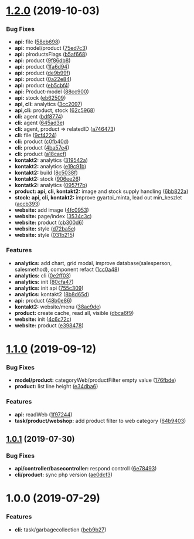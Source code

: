 # [1.2.0](https://github.com/roberto404/rs/compare/v1.1.0...v1.2.0) (2019-10-03)


### Bug Fixes

* **api:** file ([58eb698](https://github.com/roberto404/rs/commit/58eb698))
* **api:** model/product ([75ed7c3](https://github.com/roberto404/rs/commit/75ed7c3))
* **api:** plroductsFlags ([b5af668](https://github.com/roberto404/rs/commit/b5af668))
* **api:** product ([9f86db8](https://github.com/roberto404/rs/commit/9f86db8))
* **api:** product ([1fa6d94](https://github.com/roberto404/rs/commit/1fa6d94))
* **api:** product ([de9b99f](https://github.com/roberto404/rs/commit/de9b99f))
* **api:** product ([0a22e84](https://github.com/roberto404/rs/commit/0a22e84))
* **api:** product ([eb5cbf4](https://github.com/roberto404/rs/commit/eb5cbf4))
* **api:** Product-model ([88cc900](https://github.com/roberto404/rs/commit/88cc900))
* **api:** stock ([eb62509](https://github.com/roberto404/rs/commit/eb62509))
* **api, cli:** analytics ([3cc2097](https://github.com/roberto404/rs/commit/3cc2097))
* **api,cli:** product, stock ([62c5968](https://github.com/roberto404/rs/commit/62c5968))
* **cli:** agent ([bdf8774](https://github.com/roberto404/rs/commit/bdf8774))
* **cli:** agent ([645ad3e](https://github.com/roberto404/rs/commit/645ad3e))
* **cli:** agent, product => relatedID ([a746473](https://github.com/roberto404/rs/commit/a746473))
* **cli:** file ([9cf4224](https://github.com/roberto404/rs/commit/9cf4224))
* **cli:** product ([c0fb40d](https://github.com/roberto404/rs/commit/c0fb40d))
* **cli:** product ([4ba57e4](https://github.com/roberto404/rs/commit/4ba57e4))
* **cli:** product ([a18cacf](https://github.com/roberto404/rs/commit/a18cacf))
* **kontakt2:** analytics ([319542a](https://github.com/roberto404/rs/commit/319542a))
* **kontakt2:** analytics ([e19c91b](https://github.com/roberto404/rs/commit/e19c91b))
* **kontakt2:** build ([8c5038f](https://github.com/roberto404/rs/commit/8c5038f))
* **kontakt2:** stock ([906ee26](https://github.com/roberto404/rs/commit/906ee26))
* **kontatk2:** analytics ([0957f7b](https://github.com/roberto404/rs/commit/0957f7b))
* **product: api, cli, kontakt2:** image and stock supply handling ([6bb822a](https://github.com/roberto404/rs/commit/6bb822a))
* **stock: api, cli, kontakt2:** improve gyartoi_minta, lead out min_keszlet ([accb393](https://github.com/roberto404/rs/commit/accb393))
* **website:** add image ([4fc0953](https://github.com/roberto404/rs/commit/4fc0953))
* **website:** page/index ([3534c3c](https://github.com/roberto404/rs/commit/3534c3c))
* **website:** product ([cb300d6](https://github.com/roberto404/rs/commit/cb300d6))
* **website:** style ([d72ba5e](https://github.com/roberto404/rs/commit/d72ba5e))
* **website:** style ([031b215](https://github.com/roberto404/rs/commit/031b215))


### Features

* **analytics:** add chart, grid modal, improve database(salesperson, salesmethod), component refact ([1cc0a48](https://github.com/roberto404/rs/commit/1cc0a48))
* **analytics:** cli ([0e2ff03](https://github.com/roberto404/rs/commit/0e2ff03))
* **analytics:** init ([80cfa47](https://github.com/roberto404/rs/commit/80cfa47))
* **analytics:** init api ([755c309](https://github.com/roberto404/rs/commit/755c309))
* **analytics:** kontakt2 ([8b8d65d](https://github.com/roberto404/rs/commit/8b8d65d))
* **api:** product ([48b0e86](https://github.com/roberto404/rs/commit/48b0e86))
* **kontakt2:** website/menu ([38ac9de](https://github.com/roberto404/rs/commit/38ac9de))
* **product:** create cache, read all, visible ([dbca6f9](https://github.com/roberto404/rs/commit/dbca6f9))
* **website:** init ([4c6c72c](https://github.com/roberto404/rs/commit/4c6c72c))
* **website:** product ([e398478](https://github.com/roberto404/rs/commit/e398478))

# [1.1.0](https://github.com/roberto404/rs/compare/v1.0.1...v1.1.0) (2019-09-12)


### Bug Fixes

* **model/product:** categoryWeb/productFilter empty value ([176fbde](https://github.com/roberto404/rs/commit/176fbde))
* **product:** list line height ([e34dba6](https://github.com/roberto404/rs/commit/e34dba6))


### Features

* **api:** readWeb ([1f97244](https://github.com/roberto404/rs/commit/1f97244))
* **task/product/webshop:** add product filter to web category ([64b9403](https://github.com/roberto404/rs/commit/64b9403))

## [1.0.1](https://github.com/roberto404/rs/compare/v1.0.0...v1.0.1) (2019-07-30)


### Bug Fixes

* **api/controller/basecontroller:** respond controll ([6e78493](https://github.com/roberto404/rs/commit/6e78493))
* **cli/product:** sync php version ([ae0dcf3](https://github.com/roberto404/rs/commit/ae0dcf3))

# 1.0.0 (2019-07-29)


### Features

* **cli:** task/garbagecollection ([beb9b27](https://github.com/roberto404/rs/commit/beb9b27))
